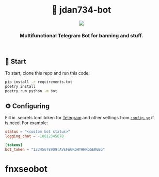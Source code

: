 <div align="center">
  <h1>🤖 jdan734-bot</h1>
  <a href="https://t.me/seogegel" target="__blank"><img src="https://img.shields.io/badge/Telegram-Bot-blue.svg?logo=telegram"></a><br/>
  <h3>Multifunctional Telegram Bot for banning and stuff.</h3>
</div><br>

## 🚀 Start
To start, clone this repo and run this code:
```sh
pip install -r requirements.txt
poetry install
poetry run python -m bot
```

## ⚙️ Configuring
Fill in .secrets.toml token for [Telegram](t.me/BotFather) and other settings from [`config.py`](https://github.com/seocringe/seocringe_bot/blob/nightly/bot/config/config.py) if is need. For example:

```toml
status = "<custom bot status>"
logging_chat = -10012345678

[tokens]
bot_token = "12345678909:AVEFWGRGHTHHRGGERGEG"
```
# fnxseobot
